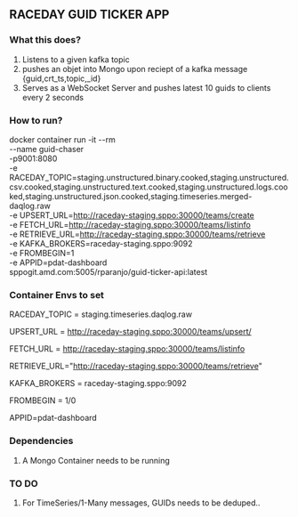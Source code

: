 ## RACEDAY GUID TICKER APP

### What this does?

1. Listens to a given kafka topic
2. pushes an objet into Mongo upon reciept of a kafka message {guid,crt_ts,topic,\_id}
3. Serves as a WebSocket Server and pushes latest 10 guids to clients every 2 seconds

### How to run?

docker container run -it --rm \
 --name guid-chaser \
 -p9001:8080 \
 -e RACEDAY_TOPIC=staging.unstructured.binary.cooked,staging.unstructured.csv.cooked,staging.unstructured.text.cooked,staging.unstructured.logs.cooked,staging.unstructured.json.cooked,staging.timeseries.merged-daqlog.raw \
 -e UPSERT_URL=http://raceday-staging.sppo:30000/teams/create \
 -e FETCH_URL=http://raceday-staging.sppo:30000/teams/listinfo \
 -e RETRIEVE_URL=http://raceday-staging.sppo:30000/teams/retrieve \
 -e KAFKA_BROKERS=raceday-staging.sppo:9092 \
 -e FROMBEGIN=1 \
 -e APPID=pdat-dashboard \
 sppogit.amd.com:5005/rparanjo/guid-ticker-api:latest

### Container Envs to set

RACEDAY_TOPIC = staging.timeseries.daqlog.raw

UPSERT_URL = http://raceday-staging.sppo:30000/teams/upsert/

FETCH_URL = http://raceday-staging.sppo:30000/teams/listinfo

RETRIEVE_URL="http://raceday-staging.sppo:30000/teams/retrieve"

KAFKA_BROKERS = raceday-staging.sppo:9092

FROMBEGIN = 1/0

APPID=pdat-dashboard

### Dependencies

1. A Mongo Container needs to be running

### TO DO

1. For TimeSeries/1-Many messages, GUIDs needs to be deduped..
